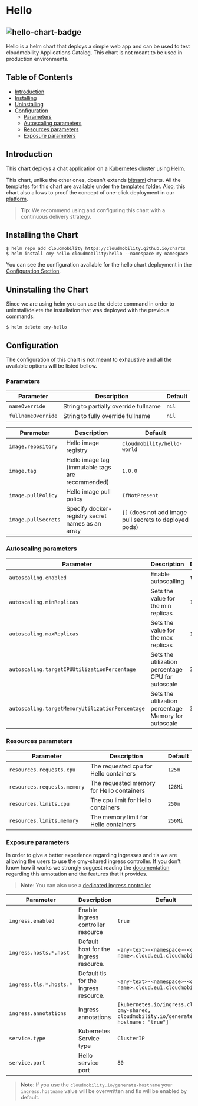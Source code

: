 # Hello

![hello-chart-badge](https://img.shields.io/badge/Hello%20Chart-1.0.0-green?style=flat-square&logo=mercedes)
---

Hello is a helm chart that deploys a simple web app and can be used to test cloudmobility Applications Catalog. This chart is not meant to be used in production environments.

## Table of Contents

* [Introduction](#introduction)
* [Installing](#installing-the-chart)
* [Uninstalling](#uninstalling-the-chart)
* [Configuration](#configuration)
    * [Parameters](#parameters)
    * [Autoscaling parameters](#autoscaling-parameters)
    * [Resources parameters](#resources-parameters)
    * [Exposure parameters](#exposure-parameters)

## Introduction

This chart deploys a chat application on a [Kubernetes](http://kubernetes.io) cluster using
[Helm](https://helm.sh).

This chart, unlike the other ones, doesn't extends [bitnami](https://github.com/bitnami/charts/tree/master/bitnami)
charts. All the templates for this chart are available under the [templates folder](./templates). Also, this chart also
allows to proof the concept of one-click deployment in our [platform](https://portal.cloudmobility.io/).

> **Tip**: We recommend using and configuring this chart with a continuous delivery strategy.

## Installing the Chart

```console
$ helm repo add cloudmobility https://cloudmobility.github.io/charts
$ helm install cmy-hello cloudmobility/hello --namespace my-namespace
```

You can see the configuration available for the hello chart deployment in the [Configuration Section](#configuration).

## Uninstalling the Chart

Since we are using helm you can use the delete command in order to uninstall/delete the installation that was deployed
with the previous commands:

```console
$ helm delete cmy-hello
```

## Configuration

The configuration of this chart is not meant to exhaustive and all the available options will be listed bellow.

### Parameters

| Parameter          | Description                                                          | Default                        |
|--------------------|----------------------------------------------------------------------|--------------------------------|
| `nameOverride`     | String to partially override fullname                                | `nil`                          |
| `fullnameOverride` | String to fully override fullname                                    | `nil`                          |

| Parameter                                  | Description                                                 | Default                                                 |
|--------------------------------------------|-------------------------------------------------------------|---------------------------------------------------------|
| `image.repository`                         | Hello image registry                                        | `cloudmobility/hello-world`                             |
| `image.tag`                                | Hello image tag (immutable tags are recommended)            | `1.0.0`                                                 |
| `image.pullPolicy`                         | Hello image pull policy                                     | `IfNotPresent`                                          |
| `image.pullSecrets`                        | Specify docker-registry secret names as an array            | `[]` (does not add image pull secrets to deployed pods) |

### Autoscaling parameters

| Parameter                                        | Description                                                                               | Default   |
|--------------------------------------------------|-------------------------------------------------------------------------------------------|-----------|
| `autoscaling.enabled`                            | Enable autoscalling                                                                       | `true`    |
| `autoscaling.minReplicas`                        | Sets the value for the min replicas                                                       | `1`       |
| `autoscaling.maxReplicas`                        | Sets the value for the max replicas                                                       | `1`       |
| `autoscaling.targetCPUUtilizationPercentage`     | Sets the utilization percentage CPU for autoscale                                         | `30`      |
| `autoscaling.targetMemoryUtilizationPercentage`  | Sets the utilization percentage Memory for autoscale                                      | `30`      |

### Resources parameters

| Parameter                      | Description                                   | Default   |
|--------------------------------|-----------------------------------------------|-----------|
| `resources.requests.cpu`       | The requested cpu for Hello containers        | `125m`    |
| `resources.requests.memory`    | The requested memory for Hello containers     | `128Mi`   |
| `resources.limits.cpu`         | The cpu limit for Hello containers            | `250m`    |
| `resources.limits.memory`      | The memory limit for Hello containers         | `256Mi`   |

### Exposure parameters

In order to give a better experience regarding ingresses and tls we are allowing the users to use the cmy-shared ingress
controller. If you don't know how it works we strongly suggest reading the
[documentation](https://portal.cloudmobility.io/docs/en/cns/shared-ingress-controller.html)
regarding this annotation and the features that it provides.
> **Note**: You can also use a [dedicated ingress controller](https://portal.cloudmobility.io/docs/en/cns/dedicated-ingress-controller.html)

| Parameter                                   | Description                                                                              | Default                                                                                  |
|---------------------------------------------|------------------------------------------------------------------------------------------|------------------------------------------------------------------------------------------|
| `ingress.enabled`                           | Enable ingress controller resource                                                       | `true`                                                                                   |
| `ingress.hosts.*.host`                      | Default host for the ingress resource.                                                   | `<any-text>-<namespace>-<cluster-name>.cloud.eu1.cloudmobility.io`                       |
| `ingress.tls.*.hosts.*`                     | Default tls for the ingress resource.                                                    | `<any-text>-<namespace>-<cluster-name>.cloud.eu1.cloudmobility.io`                       |
| `ingress.annotations`                       | Ingress annotations                                                                      | `[kubernetes.io/ingress.class: cmy-shared, cloudmobility.io/generate-hostname: "true"]`  |
| `service.type`                              | Kubernetes Service type                                                                  | `ClusterIP`                                                                              |
| `service.port`                              | Hello service port                                                                       | `80`                                                                                     |

> **Note**: If you use the `cloudmobility.io/generate-hostname` your `ingress.hostname` value will be overwritten and tls will be enabled by default.
